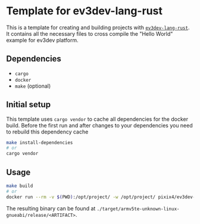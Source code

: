 # Template for ev3dev-lang-rust

This is a template for creating and building projects with [`ev3dev-lang-rust`](https://github.com/pixix4/ev3dev-lang-rust). It contains all the necessary files to cross compile the "Hello World" example for ev3dev platform.

## Dependencies

- `cargo`
- `docker`
- `make` (optional)

## Initial setup

This template uses `cargo vendor` to cache all dependencies for the docker build. Before the first run and after changes to your dependencies you need to rebuild this dependency cache
```bash
make install-dependencies
# or
cargo vendor
```

## Usage

```bash
make build
# or
docker run --rm -v $(PWD):/opt/project/ -w /opt/project/ pixix4/ev3dev-rust /bin/bash -c "cargo build --release --target armv5te-unknown-linux-gnueabi && /usr/bin/arm-linux-gnueabi-strip /opt/project/target/armv5te-unknown-linux-gnueabi/release/<ARTIFACT>"
```

The resulting binary can be found at `./target/armv5te-unknown-linux-gnueabi/release/<ARTIFACT>`.
